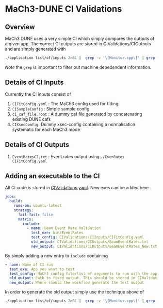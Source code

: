 # MaCh3-DUNE CI Validations
## Overview
MaCh3 DUNE uses a very simple CI which simply compares the outputs of a given app. The correct CI outputs are stored in CIValidations/CIOutputs and are simply generated with
```bash
./application list/of/inputs 2>&1 |  grep -v '\[Monitor.cpp\]' | grep -v '\[manager.cpp\]' | tee output_name.txt
```
*Note* the `grep` is important to filter out machine depedendent information.

## Details of CI Inputs
Currently the CI inputs consist of 
1. `CIFitConfig.yaml` : The MaCh3 config used for fitting
2. `CISampleConfig` : Simple sample config
3. `ci_caf_file.root` : A dummy caf file generated by concatenating existing DUNE cafs
3. `CIXsecConfig`: Dummy xsec-config containing a normalisation systematic for each MaCh3 mode

## Details of CI Outputs
1. `EventRatesCI.txt` : Event rates output using `./EvenRates CIFitConfig.yaml`

## Adding an executable to the CI
All CI code is stored in [CIValidations.yaml](../.github/workflows/CIValidations.yml). New exes can be added here
```yaml
jobs:
  build:
    runs-on: ubuntu-latest
    strategy:
      fail-fast: false
      matrix:
        include:
          - name: Beam Event Rate Validation
            test_exe: bin/EventRates
            test_config: CIValidations/CIInputs/CIFitConfig.yaml
            old_output: CIValidations/CIOutputs/BeamEventRates.txt
            new_output: CIValidations/CIOutputs/BeamEventRates_New.txt
```

By simply adding a new entry to `include` containing
```yaml
- name: Name of CI run
  test_exe: App you want to test
  test_config: MaCh3 config file/list of arguments to run with the app (usually CIValidations/CIInputs/CIFitConfig.yaml)
  old_output: Path to fixed output. This should be stored in CIValidations/CIOutputs
  new_output: Where should the workflow generate the test output
```

In order to generate the old output simply use the technique above of 
```bash
./application list/of/inputs 2>&1 |  grep -v '\[Monitor.cpp\]' | grep -v '\[manager.cpp\]' | tee output_name.txt
```
